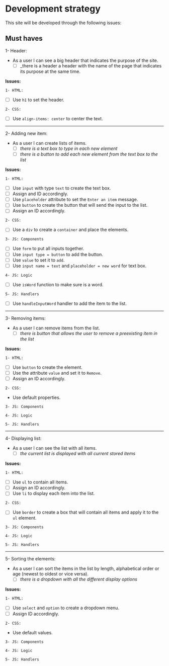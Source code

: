 <!--

  There will be different types of tasks for each user story:
    `type: components`
    `type: css`
    `type: logic`
    `type: handlers`
    ...

-->

# Development strategy

This site will be developed through the following issues:

## Must haves

1- Header:

- As a user I can see a big header that indicates the purpose of the site.
  - [ ] _there is a header a header with the name of the page that indicates its purpose at the same time.

**Issues:**

 `1- HTML:`

- [ ] Use `h1` to set the header.

`2- CSS:`

- [ ] Use `align-items: center` to center the text.

---

2- Adding new item:

- As a user I can create lists of items.
  - [ ] _there is a text box to type in each new element_
  - [ ] _there is a button to add each new element from the text box to the list_

**Issues:**

`1- HTML:`

- [ ] Use `input` with type `text` to create the text box.
- [ ] Assign and ID accordingly.
- [ ] Use `placeholder` attribute to set the `Enter an item` message.
- [ ] Use `button` to create the button that will send the input to the list.
- [ ] Assign an ID accordingly.

`2- CSS:`

- [ ] Use a `div` to create a `container` and place the elements.

`3- JS: Components`

- [ ] Use `form` to put all inputs together.
- [ ] Use `input type = button` to add the button.
- [ ] Use `value` to set it to `add`.
- [ ] Use `input name = text` and `placeholder = new word` for text box.

`4- JS: Logic`

- [ ] Use `isWord` function to make sure is a word.

`5- JS: Handlers`

- [ ] Use `handleInputWord` handler to add the item to the list.

---

3- Removing items:

- As a user I can remove items from the list.
  - [ ] _there is button that allows the user to remove a preexisting item in the list_

**Issues:**

`1- HTML:`

- [ ] Use `button` to create the element.
- [ ] Use the attribute `value` and set it to `Remove`.
- [ ] Assign an ID accordingly.

`2- CSS:`

- Use default properties.

`3- JS: Components`

`4- JS: Logic`

`5- JS: Handlers`

---

4- Displaying list:

- As a user I can see the list with all items.
  - [ ] _the current list is displayed with all current stored items_

**Issues:**

`1- HTML:`

- [ ] Use `ul` to contain all items.
- [ ] Assign an ID accordingly.
- [ ] Use `li` to display each item into the list.

`2- CSS:`

- [ ] Use `border` to create a box that will contain all items and apply it to the `ul` element.

`3- JS: Components`

`4- JS: Logic`

`5- JS: Handlers`

---

5- Sorting the elements:

- As a user I can sort the items in the list by length, alphabetical order or age (newest to oldest or vice versa).
  - [ ] _there is a dropdown with all the different display options_

**Issues:**

`1- HTML:`

- [ ] Use `select` and `option` to create a dropdown menu.
- [ ] Assign ID accordingly.

`2- CSS:`

- Use default values.

`3- JS: Components`

`4- JS: Logic`

`5- JS: Handlers`
